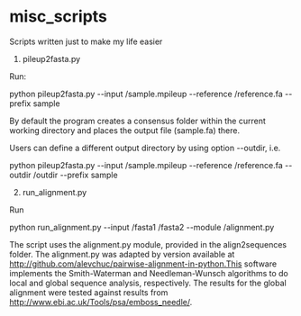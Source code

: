 misc_scripts
============

Scripts written just to make my life easier

1. pileup2fasta.py

Run:

python pileup2fasta.py --input <path-to-file>/sample.mpileup --reference <path-to-ref-file>/reference.fa --prefix sample

By default the program creates a consensus folder within the current working directory and places the output file (sample.fa) there. 

Users can define a different output directory by using option --outdir, i.e.

python pileup2fasta.py --input <path-to-file>/sample.mpileup --reference <path-to-ref-file>/reference.fa --outdir <path-to-outdir>/outdir --prefix sample

2. run_alignment.py

Run

python run_alignment.py --input <path-to-file>/fasta1 <path-to-file>/fasta2 --module <path-to-module>/alignment.py

The script uses the alignment.py module, provided in the align2sequences folder. The alignment.py was adapted by version available at
http://github.com/alevchuc/pairwise-alignment-in-python.This software implements the Smith-Waterman and Needleman-Wunsch algorithms
to do local and global sequence analysis, respectively. The results for the global alignment were tested against results from
http://www.ebi.ac.uk/Tools/psa/emboss_needle/.
